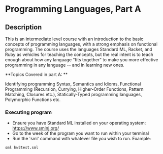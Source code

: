 # Programming Languages, Part A

## Description
This is an intermediate level course with an introduction to the basic concepts of programming languages, with a strong emphasis on functional programming. 
The course uses the languages Standard ML, Racket, and Ruby as vehicles for teaching the concepts, but the real intent is to teach enough about how any language “fits together” 
to make you more effective programming in any language -- and in learning new ones.

**Topics Covered in part A: **

Identifying programming Syntax, Semantics and Idioms, Functional Programming (Recursion, Currying, Higher-Order Functions, Pattern Matching, Closures etc.),
Statically-Typed programming languages, Polymorphic Functions etc.

### Executing program

* Ensure you have Standard ML installed on your operating system: https://www.smlnj.org/
* Go to the week of the program you want to run within your terminal
* Run the 'sml' command with whatever file you wish to run.
Example:
```
sml hw3test.sml
```
